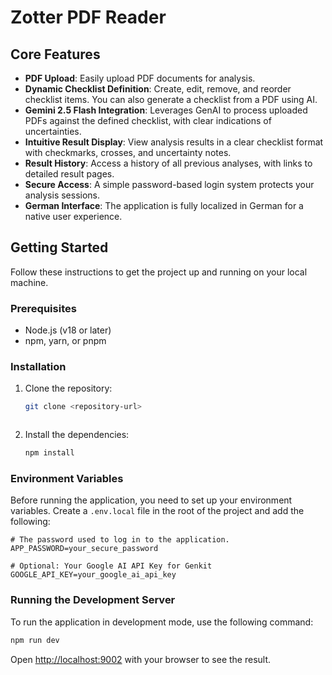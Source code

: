 # Zotter PDF Reader 

## Core Features

- **PDF Upload**: Easily upload PDF documents for analysis.
- **Dynamic Checklist Definition**: Create, edit, remove, and reorder checklist items. You can also generate a checklist from a PDF using AI.
- **Gemini 2.5 Flash Integration**: Leverages GenAI to process uploaded PDFs against the defined checklist, with clear indications of uncertainties.
- **Intuitive Result Display**: View analysis results in a clear checklist format with checkmarks, crosses, and uncertainty notes.
- **Result History**: Access a history of all previous analyses, with links to detailed result pages.
- **Secure Access**: A simple password-based login system protects your analysis sessions.
- **German Interface**: The application is fully localized in German for a native user experience.

## Getting Started

Follow these instructions to get the project up and running on your local machine.

### Prerequisites

- Node.js (v18 or later)
- npm, yarn, or pnpm

### Installation

1. Clone the repository:
   ```bash
   git clone <repository-url>
   ```

   ```
3. Install the dependencies:
   ```bash
   npm install
   ```

### Environment Variables

Before running the application, you need to set up your environment variables. Create a `.env.local` file in the root of the project and add the following:

```
# The password used to log in to the application.
APP_PASSWORD=your_secure_password

# Optional: Your Google AI API Key for Genkit
GOOGLE_API_KEY=your_google_ai_api_key
```

### Running the Development Server

To run the application in development mode, use the following command:

```bash
npm run dev
```

Open [http://localhost:9002](http://localhost:9002) with your browser to see the result.
